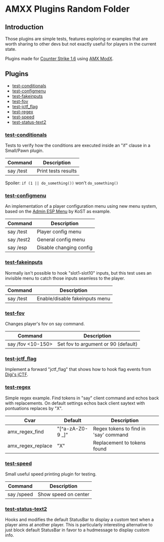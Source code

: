 # AMXX Plugins Random Folder

## Introduction

Those plugins are simple tests, features exploring or examples that are worth sharing to other devs but not exactly useful for players in the current state.

Plugins made for [Counter Strike 1.6](https://store.steampowered.com/app/10/CounterStrike/) using [AMX ModX](https://github.com/alliedmodders/amxmodx).

## Plugins

* [test-conditionals](#test-conditionals) 
* [test-configmenu](#test-configmenu) 
* [test-fakeinputs](#test-fakeinputs) 
* [test-fov](#test-fov) 
* [test-jctf_flag](#test-jctf_flag) 
* [test-regex](#test-regex) 
* [test-speed](#test-speed) 
* [test-status-text2](#test-status-text2)

### [test-conditionals](./test-conditionals.sma)

Tests to verify how the conditions are executed inside an "if" clause in a Small/Pawn plugin. 

| Command | Description |
| --- | --- |
|say /test | Print tests results |


Spoiler: ```if (1 || do_something())``` won't ```do_something()```

### [test-configmenu](./test-configmenu.sma)

An implementation of a player configuration menu using new menu system, based on the [Admin ESP Menu](https://forums.alliedmods.net/showthread.php?t=23691) by KoST as example.

| Command | Description |
| --- | --- |
|say /test | Player config menu |
|say /test2 | General config menu |
|say /esp | Disable changing config |

### [test-fakeinputs](./test-fakeinputs.sma)

Normally isn't possible to hook "slot1-slot10" inputs, but this test uses an invisible menu to catch those inputs seamless to the player.

| Command | Description |
| --- | --- |
|say /test | Enable/disable fakeinputs menu |


### [test-fov](./test-fov.sma)

Changes player's fov on say command.

| Command | Description |
| --- | --- |
|say /fov <10-150> | Set fov to argument or 90 (default) |

### [test-jctf_flag](./test-jctf_flag.sma)

Implement a forward "jctf_flag" that shows how to hook flag events from [Digi's jCTF](https://github.com/OsweRRR/jCTF-by-Digi). 

### [test-regex](./test-regex.sma)

Simple regex example. Find tokens in "say" client command and echos back with replacements. On default settings echos back client saytext with pontuations replaces by "X".

| Cvar | Default | Description |
| --- | --- | --- |
| amx_regex_find | "\[^a-zA-Z0-9 _\]" | Regex tokens to find in 'say' command |
| amx_regex_replace | "X" | Replacement to tokens found |

### [test-speed](./test-speed.sma)

Small useful speed printing plugin for testing.

| Command | Description |
| --- | --- |
|say /speed | Show speed on center |

### [test-status-text2](./test-status-text2.sma)

Hooks and modifies the default StatusBar to display a custom text when a player aims at another player. This is particularly interesting alternative to just block default StatusBar in favor to a hudmessage to display custom info.